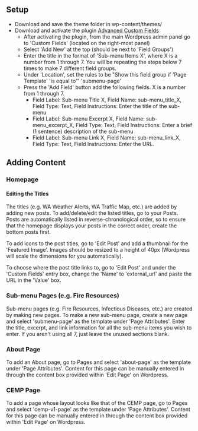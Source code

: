 ## Setup
* Download and save the theme folder in wp-content/themes/
* Download and activate the plugin [Advanced Custom Fields](https://wordpress.org/plugins/advanced-custom-fields/)
  * After activating the plugin, from the main Wordpress admin panel go to 'Custom Fields' (located on the right-most panel)
  * Select 'Add New' at the top (should be next to 'Field Groups')
  * Enter the title in the format of 'Sub-menu Items X', where X is a number from 1 through 7. You will be repeating the steps below 7 times to make 7 different field groups.
  * Under 'Location', set the rules to be "Show this field group if 'Page Template' 'is equal to'" 'submenu-page'
  * Press the 'Add Field' button add the following fields. X is a number from 1 through 7.
    * Field Label: Sub-menu Title X, Field Name: sub-menu_title_X, Field Type: Text, Field Instructions: Enter the title of the sub-menu
    * Field Label: Sub-menu Excerpt X, Field Name: sub-menu_excerpt_X, Field Type: Text, Field Instructions: Enter a brief (1 sentence) description of the sub-menu
    * Field Label: Sub-menu Link X, Field Name: sub-menu_link_X, Field Type: Text, Field Instructions: Enter the URL.

## Adding Content
### Homepage
#### Editing the Titles
The titles (e.g. WA Weather Alerts, WA Traffic Map, etc.) are added by adding new posts. To add/delete/edit the listed titles, go to your Posts. Posts are automatically listed in reverse-chronological order, so to ensure that the homepage displays your posts in the correct order, create the bottom posts first.

To add icons to the post titles, go to 'Edit Post' and add a thumbnail for the 'Featured Image'. Images should be resized to a height of 40px (Wordpress will scale the dimensions for you automatically).

To choose where the post title links to, go to 'Edit Post' and under the 'Custom Fields' entry box, change the 'Name' to 'external_url' and paste the URL in the 'Value' box.

### Sub-menu Pages (e.g. Fire Resources)
Sub-menu pages (e.g. Fire Resources, Infectious Diseases, etc.) are created by making new pages. To make a new sub-menu page, create a new page and select 'submenu-page' as the template under 'Page Attributes'. Enter the title, excerpt, and link information for all the sub-menu items you wish to enter. If you aren't using all 7, just leave the unused sections blank.

### About Page
To add an About page, go to Pages and select 'about-page' as the template under 'Page Attributes'. Content for this page can be manually entered in through the content box provided within 'Edit Page' on Wordpress.

### CEMP Page
To add a page whose layout looks like that of the CEMP page, go to Pages and select 'cemp-v1-page' as the template under 'Page Attributes'. Content for this page can be manually entered in through the content box provided within 'Edit Page' on Wordpress.
